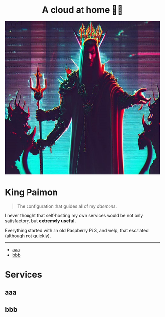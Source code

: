 <div align="center">
<h1>A cloud at home 🤴🔥</h1>
<img src=".assets/king-paimon.jpg" alt="" style="height: 500px;"/>
</div>

# King Paimon

> The configuration that guides all of my _daemons_.

I never thought that self-hosting my own services would be not only satisfactory, but **extremely useful.**

Everything started with an old Raspberry Pi 3, and welp, that escalated (although not quickly).

---

- [aaa](#aaa)
- [bbb](#bbb)


# Services

## aaa

## bbb
